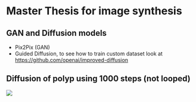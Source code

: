 # Master Thesis for image synthesis 

## GAN and Diffusion models 
- Pix2Pix (GAN)
- Guided Diffusion, to see how to train custom dataset look at https://github.com/openai/improved-diffusion

## Diffusion of polyp using 1000 steps (not looped)
![](fp_out2.gif)
